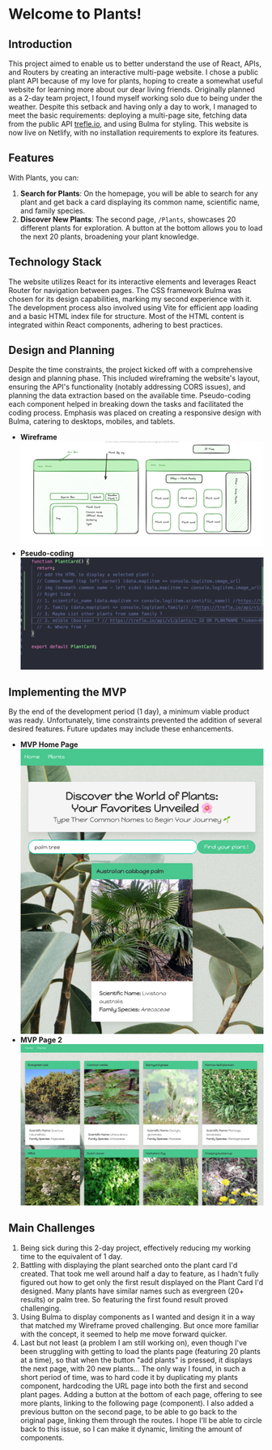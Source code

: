 # Welcome to Plants!

## Introduction

This project aimed to enable us to better understand the use of React, APIs, and Routers by creating an interactive multi-page website. I chose a public plant API because of my love for plants, hoping to create a somewhat useful website for learning more about our dear living friends. Originally planned as a 2-day team project, I found myself working solo due to being under the weather. Despite this setback and having only a day to work, I managed to meet the basic requirements: deploying a multi-page site, fetching data from the public API [trefle.io](https://trefle.io), and using Bulma for styling. This website is now live on Netlify, with no installation requirements to explore its features.

## Features

With Plants, you can:

1. **Search for Plants**: On the homepage, you will be able to search for any plant and get back a card displaying its common name, scientific name, and family species.
2. **Discover New Plants**: The second page, `/Plants`, showcases 20 different plants for exploration. A button at the bottom allows you to load the next 20 plants, broadening your plant knowledge.

## Technology Stack

The website utilizes React for its interactive elements and leverages React Router for navigation between pages. The CSS framework Bulma was chosen for its design capabilities, marking my second experience with it. The development process also involved using Vite for efficient app loading and a basic HTML index file for structure. Most of the HTML content is integrated within React components, adhering to best practices.

## Design and Planning

Despite the time constraints, the project kicked off with a comprehensive design and planning phase. This included wireframing the website's layout, ensuring the API's functionality (notably addressing CORS issues), and planning the data extraction based on the available time. Pseudo-coding each component helped in breaking down the tasks and facilitated the coding process. Emphasis was placed on creating a responsive design with Bulma, catering to desktops, mobiles, and tablets.

- **Wireframe** ![plants WireFrame](./src/styles/img/readme%20-%20wireframe.png)
- **Pseudo-coding** ![plants sudo coding](./src/styles/img/readme%20-%20sudocoding.png)

## Implementing the MVP

By the end of the development period (1 day), a minimum viable product was ready. Unfortunately, time constraints prevented the addition of several desired features. Future updates may include these enhancements.

- **MVP Home Page** ![Plants MVP Home Page](./src/styles/img/readme%20-%20home%20page.png)
- **MVP Page 2** ![Plants MVP Page 2](./src/styles/img/readme-mpv%20page%202.png)

## Main Challenges

1. Being sick during this 2-day project, effectively reducing my working time to the equivalent of 1 day.
2. Battling with displaying the plant searched onto the plant card I'd created. That took me well around half a day to feature, as I hadn't fully figured out how to get only the first result displayed on the Plant Card I'd designed. Many plants have similar names such as evergreen (20+ results) or palm tree. So featuring the first found result proved challenging.
3. Using Bulma to display components as I wanted and design it in a way that matched my Wireframe proved challenging. But once more familiar with the concept, it seemed to help me move forward quicker.
4. Last but not least (a problem I am still working on), even though I've been struggling with getting to load the plants page (featuring 20 plants at a time), so that when the button "add plants" is pressed, it displays the next page, with 20 new plants... The only way I found, in such a short period of time, was to hard code it by duplicating my plants component, hardcoding the URL page into both the first and second plant pages. Adding a button at the bottom of each page, offering to see more plants, linking to the following page (component). I also added a previous button on the second page, to be able to go back to the original page, linking them through the routes. I hope I'll be able to circle back to this issue, so I can make it dynamic, limiting the amount of components.
